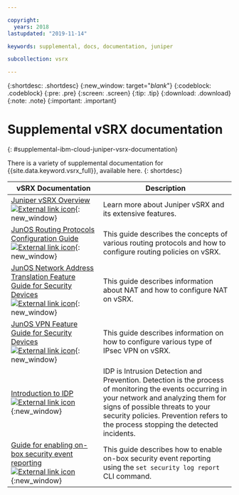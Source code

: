 ```yaml
---

copyright:
  years: 2018
lastupdated: "2019-11-14"

keywords: supplemental, docs, documentation, juniper

subcollection: vsrx

---
```


{:shortdesc: .shortdesc}
{:new_window: target="_blank_"}
{:codeblock: .codeblock}
{:pre: .pre}
{:screen: .screen}
{:tip: .tip}
{:download: .download}
{:note: .note}
{:important: .important}

# Supplemental vSRX documentation
{: #supplemental-ibm-cloud-juniper-vsrx-documentation}

There is a variety of supplemental documentation for {{site.data.keyword.vsrx_full}}, available here.
{: shortdesc}

vSRX Documentation  | Description
------------- | -------------  
[Juniper vSRX Overview ![External link icon](../../icons/launch-glyph.svg "External link icon")](https://www.juniper.net/us/en/products-services/security/srx-series/vsrx/){: new_window}  | Learn more about Juniper vSRX and its extensive features.
[JunOS Routing Protocols Configuration Guide ![External link icon](../../icons/launch-glyph.svg "External link icon")](https://www.juniper.net/documentation/en_US/junos11.4/information-products/topic-collections/config-guide-routing/config-guide-routing.pdf){: new_window}  | This guide describes the concepts of various routing protocols and how to configure routing policies on vSRX.
[JunOS Network Address Translation Feature Guide for Security Devices ![External link icon](../../icons/launch-glyph.svg "External link icon")](https://www.juniper.net/documentation/en_US/junos/information-products/pathway-pages/security/security-nat.pdf){: new_window} | This guide describes information about NAT and how to configure NAT on vSRX.
[JunOS VPN Feature Guide for Security Devices ![External link icon](../../icons/launch-glyph.svg "External link icon")](https://www.juniper.net/documentation/en_US/junos/information-products/pathway-pages/security/security-vpn-ipsec.pdf){: new_window} | This guide describes information on how to configure various type of IPsec VPN on vSRX.
[Introduction to IDP ![External link icon](../../icons/launch-glyph.svg "External link icon")](https://public.dhe.ibm.com/cloud/bluemix/network/vsrx/idp.pdf){:new_window} | IDP is Intrusion Detection and Prevention. Detection is the process of monitoring the events occurring in your network and analyzing them for signs of possible threats to your security policies. Prevention refers to the process stopping the detected incidents. 
[Guide for enabling on-box security event reporting ![External link icon](../../icons/launch-glyph.svg "External link icon")](https://public.dhe.ibm.com/cloud/bluemix/network/vsrx/on-box-logging-reporting-11320.pdf){:new_window} | This guide describes how to enable on-box security event reporting using the `set security log report` CLI command.
